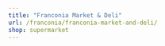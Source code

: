 ```yaml
---
title: "Franconia Market & Deli"
url: /franconia/franconia-market-and-deli/
shop: supermarket
---
```

